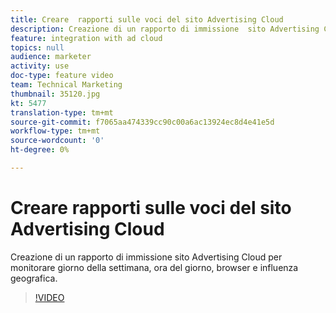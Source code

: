 ```yaml
---
title: Creare  rapporti sulle voci del sito Advertising Cloud
description: Creazione di un rapporto di immissione  sito Advertising Cloud per monitorare giorno della settimana, ora del giorno, browser e influenza geografica.
feature: integration with ad cloud
topics: null
audience: marketer
activity: use
doc-type: feature video
team: Technical Marketing
thumbnail: 35120.jpg
kt: 5477
translation-type: tm+mt
source-git-commit: f7065aa474339cc90c00a6ac13924ec8d4e41e5d
workflow-type: tm+mt
source-wordcount: '0'
ht-degree: 0%

---
```



# Creare  rapporti sulle voci del sito Advertising Cloud

Creazione di un rapporto di immissione  sito Advertising Cloud per monitorare giorno della settimana, ora del giorno, browser e influenza geografica.

>[!VIDEO](https://video.tv.adobe.com/v/35120/?quality=12&learn=on)
